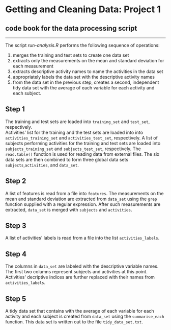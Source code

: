 # Getting and Cleaning Data: Project 1
## code book for the data processing script 
---
The script *run-analysis.R* performs the following sequence of operations:

1. merges the training and test sets to create one data set
2. extracts only the measurements on the mean and standard deviation for each measurement
3. extracts descriptive activity names to name the activities in the data set
4. appropriately labels the data set with the descriptive activity names
5. from the data set in the previous step, creates a second, independent tidy data set with the average of each variable for each activity and each subject.

**Step 1**
---
The training and test sets are loaded into `training_set` and `test_set`, respectively.  
Activities' list for the training and the test sets are loaded into into `activities_training_set` and `activities_test_set`, respectively. 
A list of subjects performing activities for the training and test sets are loaded into `subjects_training_set` and `subjects_test_set`, respectively. 
The `read.table()` function is used for reading data from external files. 
The six data sets are then combined to form three global data sets `subjects`,`activities`, and `data_set`.   

**Step 2**
---
A list of features is read from a file into `features`.
The measurements on the mean and standard deviation are extracted from `data_set` using the `grep` function supplied with a regular expression. 
After such measurements are extracted, `data_set` is merged with `subjects` and `activities`.

**Step 3**
---
A list of activities' labels is read from a file into the list `activities_labels`.

**Step 4**
---
The columns in `data_set` are labeled with the descriptive variable names. 
The first two columns represent subjects and activities at this point.
Activities' decriptive indices are further replaced with their names from `activities_labels`.

**Step 5**
---
A tidy data set that contains with the average of each variable for each activity and each subject is created from `data_set` using the `summarise_each` function.
This data set is written out to the file `tidy_data_set.txt`.


